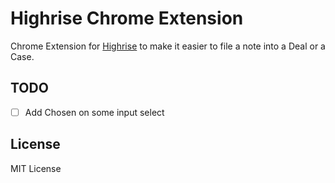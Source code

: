 Highrise Chrome Extension
=======================

Chrome Extension for [Highrise](https://highrisehq.com/) to make it easier to file a note into a Deal or a Case.

TODO
----

 - [ ] Add Chosen on some input select

License
-------
MIT License
